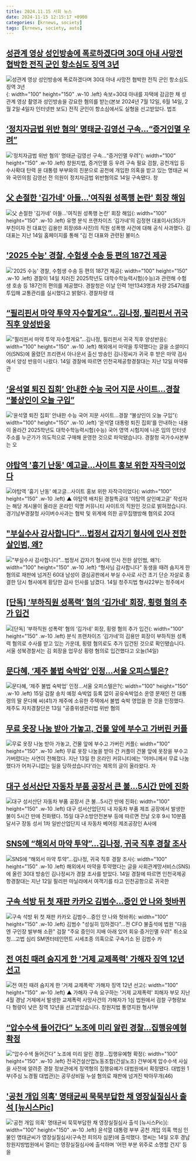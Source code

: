 ```yaml
---
title: 2024.11.15 사회 뉴스
date: 2024-11-15 12:15:17 +0900
categories: [krnews, society]
tags: [krnews, society, auto]
---
```

## [성관계 영상 성인방송에 폭로하겠다며 30대 아내 사망전 협박한 전직 군인 항소심도 징역 3년](https://n.news.naver.com/mnews/article/087/0001079623)

![성관계 영상 성인방송에 폭로하겠다며 30대 아내 사망전 협박한 전직 군인 항소심도 징역 3년](https://mimgnews.pstatic.net/image/origin/087/2024/11/15/1079623.jpg?type=nf220_150){: width="100" height="150" .w-10 .left}
속보=30대 아내를 자택에 감금한 채 성관계 영상 촬영과 성인방송을 강요한 혐의를 받는(본보 2024년 7월 12일, 6월 14일, 2월 2일·4일자 인터넷판 보도) 전직 군인이 항소심에서도 실형을 선고받았다. 법조

## [‘정치자금법 위반 혐의’ 명태균·김영선 구속...“증거인멸 우려”](https://n.news.naver.com/mnews/article/009/0005396953)

![‘정치자금법 위반 혐의’ 명태균·김영선 구속...“증거인멸 우려”](https://mimgnews.pstatic.net/image/origin/009/2024/11/15/5396953.jpg?type=nf220_150){: width="100" height="150" .w-10 .left}
창원지법, 증거인멸 등 우려 구속 필요 검찰, 공천개입 등 수사확대 탄력 윤 대통령 부부와의 친분으로 공천에 개입한 의혹을 받고 있는 명태균 씨와 국민의힘 김영선 전 의원이 정치자금법 위반혐의로 14일 구속됐다. 창

## [父 손절한 '김가네' 아들…'여직원 성폭행 논란' 회장 해임](https://n.news.naver.com/mnews/article/015/0005057549)

![父 손절한 '김가네' 아들…'여직원 성폭행 논란' 회장 해임](https://mimgnews.pstatic.net/image/origin/015/2024/11/15/5057549.jpg?type=nf220_150){: width="100" height="150" .w-10 .left}
유명 분식 프랜차이즈 ‘김가네’의 김정현 대표이사(35)가 부친이자 전 대표인 김용만 회장(68·사진)의 직원 성폭행 사건에 대해 공식 사과했다. 김 대표는 지난 14일 홈페이지를 통해 “김 전 대표와 관련된 불미스

## ['2025 수능' 경찰, 수험생 수송 등 편의 187건 제공](https://n.news.naver.com/mnews/article/014/0005267951)

!['2025 수능' 경찰, 수험생 수송 등 편의 187건 제공](https://mimgnews.pstatic.net/image/origin/014/2024/11/14/5267951.jpg?type=nf220_150){: width="100" height="150" .w-10 .left}
경찰이 14일 치러진 2025학년도 대학수학능력시험(수능)과 관련해 수험생 호송 등 187건의 편의를 제공했다. 경찰청은 이날 인력 1만1343명과 차량 2547대를 투입해 교통관리를 실시했다고 밝혔다. 경찰차량 태

## [“필리핀서 마약 투약 자수할게요”…김나정, 필리핀서 귀국 직후 양성반응](https://n.news.naver.com/mnews/article/009/0005396829)

![“필리핀서 마약 투약 자수할게요”…김나정, 필리핀서 귀국 직후 양성반응](https://mimgnews.pstatic.net/image/origin/009/2024/11/14/5396829.jpg?type=nf220_150){: width="100" height="150" .w-10 .left}
해외에서 마약을 투약했다는 글을 소셜미디어(SNS)에 올렸던 프리랜서 아나운서 출신 방송인 김나정씨가 귀국 후 받은 마약 검사에서 양성 반응이 나왔다. 14일 경찰에 따르면 인천국제공항경찰대는 지난 12일 마약류 관

## [‘윤석열 퇴진 집회’ 안내한 수능 국어 지문 사이트…경찰 “불상인이 오늘 구입”](https://n.news.naver.com/mnews/article/056/0011838226)

![‘윤석열 퇴진 집회’ 안내한 수능 국어 지문 사이트…경찰 “불상인이 오늘 구입”](https://mimgnews.pstatic.net/image/origin/056/2024/11/14/11838226.jpg?type=nf220_150){: width="100" height="150" .w-10 .left}
‘윤석열 대통령 퇴진 집회’를 안내하는 내용이 올라간 2025학년도 대학수학능력시험(수능) 국어 영역 시험지에 나온 임의 인터넷 주소를 누군가가 의도적으로 구매해 운영한 것으로 파악됐습니다. 경찰청 국가수사본부는 오

## [야탑역 '흉기 난동' 예고글…사이트 홍보 위한 자작극이었다](https://n.news.naver.com/mnews/article/055/0001206499)

![야탑역 '흉기 난동' 예고글…사이트 홍보 위한 자작극이었다](https://mimgnews.pstatic.net/image/origin/055/2024/11/15/1206499.jpg?type=nf220_150){: width="100" height="150" .w-10 .left}
▲ 야탑역 배치된 경찰특공대 '야탑역 살인예고글' 작성자는 해당 게시물이 올라온 온라인 익명 커뮤니티 사이트의 직원인 것으로 밝혀졌습니다. 경기남부경찰청 사이버수사과는 협박 및 위계에 의한 공무집행방해 혐의로 20대

## ["부실수사 감사합니다"…법정서 갑자기 형사에 인사 전한 살인범, 왜?](https://n.news.naver.com/mnews/article/011/0004415556)

!["부실수사 감사합니다"…법정서 갑자기 형사에 인사 전한 살인범, 왜?](https://mimgnews.pstatic.net/image/origin/011/2024/11/15/4415556.jpg?type=nf220_150){: width="100" height="150" .w-10 .left}
“형사님 감사합니다” 동생을 때려 숨지게 한 혐의로 재판에 넘겨진 60대 남성이 결심공판에서 부실 수사로 사건 초기 단순 자살로 종결한 당시 형사에게 황당한 감사 인사를 남겼다. 14일 청주지법 형사22부는 청주에서

## [[단독] ‘부하직원 성폭력’ 혐의 ‘김가네’ 회장, 횡령 혐의 추가 입건](https://n.news.naver.com/mnews/article/056/0011837962)

![[단독] ‘부하직원 성폭력’ 혐의 ‘김가네’ 회장, 횡령 혐의 추가 입건](https://mimgnews.pstatic.net/image/origin/056/2024/11/14/11837962.jpg?type=nf220_150){: width="100" height="150" .w-10 .left}
분식 프랜차이즈 ‘김가네’의 김용만 회장이 부하직원 성폭력 혐의로 수사를 받고 있는 가운데, 횡령 혐의로도 추가 입건된 것으로 확인됐습니다. 서울 성북경찰서는 김 회장을 업무상 횡령 혐의로 입건했다고 오늘(14일)

## [문다혜, ‘제주 불법 숙박업’ 인정...서울 오피스텔은?](https://n.news.naver.com/mnews/article/024/0000092930)

![문다혜, ‘제주 불법 숙박업’ 인정...서울 오피스텔은?](https://mimgnews.pstatic.net/image/origin/024/2024/11/14/92930.jpg?type=nf220_150){: width="100" height="150" .w-10 .left}
15일 검찰 송치 예정 숙박업 등록 없이 공유숙박업소 운영 문재인 전 대통령의 딸 문다혜 씨(41)가 제주에 소유한 주택에서 불법 숙박 영업을 한 것을 인정했다. 제주도 자치경찰단은 13일 “공중위생관리법 위반 혐의

## [무료 옷장 나눔 받아 가놓고, 건물 앞에 부수고 가버린 커플](https://n.news.naver.com/mnews/article/031/0000885196)

![무료 옷장 나눔 받아 가놓고, 건물 앞에 부수고 가버린 커플](https://mimgnews.pstatic.net/image/origin/031/2024/11/15/885196.jpg?type=nf220_150){: width="100" height="150" .w-10 .left}
무료 옷장 나눔을 받아 간 커플이 건물 앞에 옷장을 부수고 가버렸다는 사연이 전해졌다. 지난 13일 한 온라인 커뮤니티에는 '어머니께서 무료 나눔 했다가 어처구니없는 일을 당하셨습니다'라는 제목의 글이 올라왔다. 자

## [대구 성서산단 자동차 부품 공장서 큰 불…5시간 만에 진화](https://n.news.naver.com/mnews/article/023/0003870570)

![대구 성서산단 자동차 부품 공장서 큰 불…5시간 만에 진화](https://mimgnews.pstatic.net/image/origin/023/2024/11/15/3870570.jpg?type=nf220_150){: width="100" height="150" .w-10 .left}
대구 성서산업단지 내 자동차 부품 제조 공장에서 발생한 불이 5시간 만에 진화됐다. 15일 대구소방안전본부 등에 따르면 전날 오후 9시 10분쯤 달서구 장동 성서 1차 일반산업단지 내 자동차 베어링 제조공장인 A사에

## [SNS에 “해외서 마약 투약”…김나정, 귀국 직후 경찰 조사](https://n.news.naver.com/mnews/article/666/0000056888)

![SNS에 “해외서 마약 투약”…김나정, 귀국 직후 경찰 조사](https://mimgnews.pstatic.net/image/origin/666/2024/11/14/56888.jpg?type=nf220_150){: width="100" height="150" .w-10 .left}
해외에서 마약을 투약했다는 글을 사회관계망서비스(SNS)에 올린 30대 방송인 김나정씨가 경찰 조사를 받았다. 14일 경찰에 따르면 인천국제공항경찰대는 지난 12일 필리핀 마닐라에서 여객기를 타고 인천공항으로 귀국한

## [구속 석방 뒤 첫 재판 카카오 김범수…증인 안 나와 헛바퀴](https://n.news.naver.com/mnews/article/001/0015048478)

![구속 석방 뒤 첫 재판 카카오 김범수…증인 안 나와 헛바퀴](https://mimgnews.pstatic.net/image/origin/001/2024/11/15/15048478.jpg?type=nf220_150){: width="100" height="150" .w-10 .left}
김범수 "성실히 임하겠다"…전 CFO 불출석에 법원 "다음엔 구인장 발부해 소환" 검찰 "주요 증인이 지배 아래 있어 회유·증거인멸 우려" 취소요청…고법 심리 SM엔터테인먼트 시세조종 의혹으로 구속기소 된 김범수 카

## [전 여친 때려 숨지게 한 '거제 교제폭력' 가해자 징역 12년 선고](https://n.news.naver.com/mnews/article/055/0001206421)

![전 여친 때려 숨지게 한 '거제 교제폭력' 가해자 징역 12년 선고](https://mimgnews.pstatic.net/image/origin/055/2024/11/15/1206421.jpg?type=nf220_150){: width="100" height="150" .w-10 .left}
▲ 가해자 구속 요구하는 '거제 교제폭력' 피해자 부모 지난 4월 경남 거제에서 발생한 교제폭력 사망사건의 가해자가 1심 법원에서 검찰 구형량보다 형량이 낮은 징역 12년을 선고받았습니다. 창원지법 통영지원 형사1부

## [“압수수색 들어간다” 노조에 미리 알린 경찰…집행유예형 확정](https://n.news.naver.com/mnews/article/028/0002716355)

![“압수수색 들어간다” 노조에 미리 알린 경찰…집행유예형 확정](https://mimgnews.pstatic.net/image/origin/028/2024/11/15/2716355.jpg?type=nf220_150){: width="100" height="150" .w-10 .left}
전국건설산업노동조합(건설노조) 간부에게 압수수색 사실을 사전에 알려준 경찰 정보관에게 징역형의 집행유예가 대법원에서 확정됐다. 대법원 1부(주심 노경필 대법관)는 공무상비밀 누설 혐의로 재판에 넘겨진 박아무개(46)

## ['공천 개입 의혹' 명태균씨 묵묵부답한 채 영장실질심사 출석 [뉴시스Pic]](https://n.news.naver.com/mnews/article/003/0012904328)

!['공천 개입 의혹' 명태균씨 묵묵부답한 채 영장실질심사 출석 [뉴시스Pic]](https://mimgnews.pstatic.net/image/origin/003/2024/11/14/12904328.jpg?type=nf220_150){: width="100" height="150" .w-10 .left}
윤석열 대통령 부부 공천 개입 의혹 핵심 인물인 명태균씨가 영장실질심사(구속전 피의자 심문)에 출석했다. 명씨는 14일 오후 경남 창원지방법원에서 열리는 영장실질심사에 출석하며 '어떤 부분 위주로 소명할 건지' 등을

